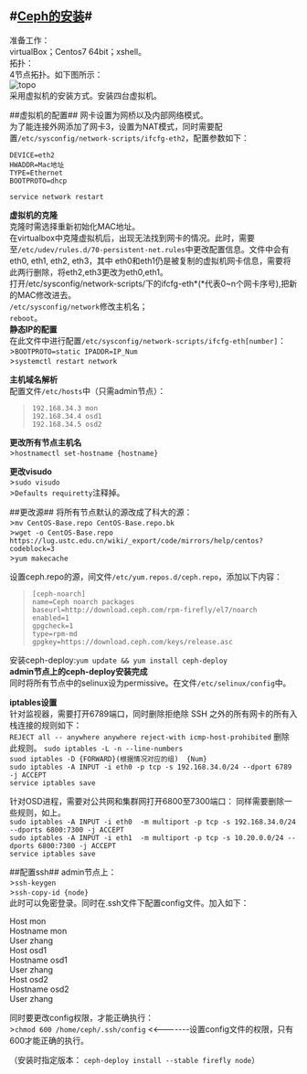 #[Ceph的安装](http://www.centoscn.com/CentosServer/test/2015/0521/5489.html)#
--------------------------------------
准备工作：  
virtualBox；Centos7 64bit；xshell。  
拓扑：  
4节点拓扑。如下图所示：  
![topo](\img\ceph_min.png)  
采用虚拟机的安装方式。安装四台虚拟机。

##虚拟机的配置##
网卡设置为网桥以及内部网络模式。  
为了能连接外网添加了网卡3，设置为NAT模式，同时需要配置`/etc/sysconfig/network-scripts/ifcfg-eth2`，配置参数如下：
>  
`DEVICE=eth2`  
`HWADDR=Mac地址`  
`TYPE=Ethernet`  
`BOOTPROTO=dhcp`

`service network restart`

**虚拟机的克隆**    
克隆时需选择重新初始化MAC地址。  
在virtualbox中克隆虚拟机后，出现无法找到网卡的情况。此时，需要至`/etc/udev/rules.d/70-persistent-net.rules`中更改配置信息。文件中会有eth0, eth1, eth2, eth3，其中 eth0和eth1仍是被复制的虚拟机网卡信息，需要将此两行删除，将eth2,eth3更改为eth0,eth1。  
打开/etc/sysconfig/network-scripts/下的ifcfg-eth*(*代表0~n个网卡序号),把新的MAC修改进去。  
`/etc/sysconfig/network`修改主机名；  
`reboot`。  
**静态IP的配置**  
在此文件中进行配置`/etc/sysconfig/network-scripts/ifcfg-eth[number]`：  
\>`BOOTPROTO=static IPADDR=IP_Num`  
\>`systemctl restart network`  

**主机域名解析**  
配置文件`/etc/hosts`中（只需admin节点）：
>`192.168.34.3 mon`  
>`192.168.34.4 osd1`  
>`192.168.34.5 osd2`  

**更改所有节点主机名**  
\>`hostnamectl set-hostname {hostname}`  

**更改visudo**  
\>`sudo visudo`  
\>`Defaults requiretty`注释掉。  

##更改源##
将所有节点默认的源改成了科大的源：  
\>`mv CentOS-Base.repo CentOS-Base.repo.bk`  
\>`wget -o CentOS-Base.repo https://lug.ustc.edu.cn/wiki/_export/code/mirrors/help/centos?codeblock=3`  
\>`yum makecache`  

设置ceph.repo的源，间文件`/etc/yum.repos.d/ceph.repo`，添加以下内容：  
>`[ceph-noarch]`  
`name=Ceph noarch packages`  
`baseurl=http://download.ceph.com/rpm-firefly/el7/noarch`  
`enabled=1`  
`gpgcheck=1`  
`type=rpm-md`  
`gpgkey=https://download.ceph.com/keys/release.asc`   

安装ceph-deploy:`yum update && yum install ceph-deploy`  
**admin节点上的ceph-deploy安装完成**  
同时将所有节点中的selinux设为permissive。在文件`/etc/selinux/config`中。  

**iptables设置**  
针对监视器，需要打开6789端口，同时删除拒绝除 SSH 之外的所有网卡的所有入栈连接的规则如下：  
`REJECT all -- anywhere anywhere reject-with icmp-host-prohibited`
删除此规则。
`sudo iptables -L -n --line-numbers`  
`suod iptables -D {FORWARD}(根据情况对应的组)  {Num}`  
`sudo iptables -A INPUT -i eth0 -p tcp -s 192.168.34.0/24 --dport 6789 -j ACCEPT`  
`service iptables save`  

针对OSD进程，需要对公共网和集群网打开6800至7300端口：
同样需要删除一些规则，如上。  
`sudo iptables -A INPUT -i eth0  -m multiport -p tcp -s 192.168.34.0/24 --dports 6800:7300 -j ACCEPT`  
`sudo iptables -A INPUT -i eth1  -m multiport -p tcp -s 10.20.0.0/24 --dports 6800:7300 -j ACCEPT`  
`service iptables save`  
 
##配置ssh##
admin节点上：  
\>`ssh-keygen`  
\>`ssh-copy-id {node}`  
此时可以免密登录。同时在.ssh文件下配置config文件。加入如下：  
>
Host mon  
   Hostname mon  
   User zhang  
Host osd1  
   Hostname osd1  
   User zhang  
Host osd2  
   Hostname osd2  
   User zhang  

同时要更改config权限，才能正确执行：  
\>`chmod 600 /home/ceph/.ssh/config` <<-------设置config文件的权限，只有600才能正确的执行。

（安装时指定版本：
`ceph-deploy install --stable firefly node`）
